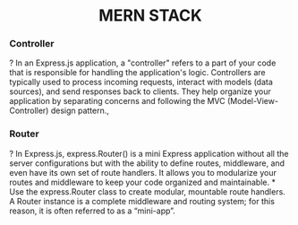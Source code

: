 <h1 align="center"> MERN STACK </h1>
<h3> Controller </h3>
<span>? In an Express.js application, a "controller" refers to a part of your code that is responsible for handling the application's logic. Controllers are typically used to process incoming requests, interact with models (data sources), and send responses back to clients. They help organize your application by separating concerns and following the MVC (Model-View-Controller) design pattern.,</span>

</br>

<h3>Router </h3>
<span>? In Express.js, express.Router() is a mini Express application without all the server configurations but with the ability to define routes, middleware, and even have its own set of route handlers. It allows you to modularize your routes and middleware to keep your code organized and maintainable.
* <https://expressjs.com/en/guide/routing.html>
 Use the express.Router class to create modular, mountable route handlers. A Router instance is a complete middleware and routing system; for this reason, it is often referred to as a “mini-app”.
</span>
